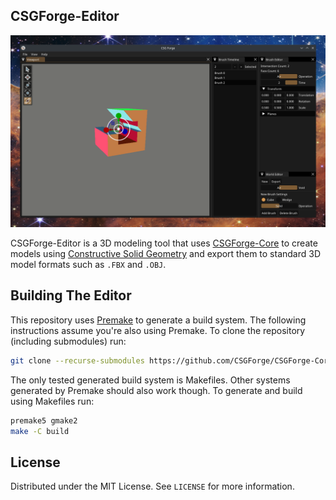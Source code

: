 ## CSGForge-Editor

![CSGForge Editor screenshot](/docs/imgs/screenshot.png)

CSGForge-Editor is a 3D modeling tool that uses [CSGForge-Core](https://github.com/CSGForge/CSGForge-Core) to create models using [Constructive Solid Geometry](https://en.wikipedia.org/wiki/Constructive_solid_geometry) and export them to standard 3D model formats such as `.FBX` and `.OBJ`.

## Building The Editor

This repository uses [Premake](https://premake.github.io/) to generate a build system. The following instructions assume you're also using Premake. To clone the repository (including submodules) run:
```sh
git clone --recurse-submodules https://github.com/CSGForge/CSGForge-Core.git
```

The only tested generated build system is Makefiles. Other systems generated by Premake should also work though. To generate and build using Makefiles run:
```sh
premake5 gmake2
make -C build
```

## License

Distributed under the MIT License. See `LICENSE` for more information.
